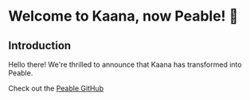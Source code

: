# Welcome to Kaana, now Peable! 🌟

## Introduction

Hello there! We're thrilled to announce that Kaana has transformed into Peable.

Check out the [Peable GitHub](https://github.com/PeableOfficial)
